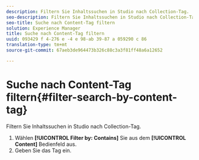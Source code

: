 ```yaml
---
description: Filtern Sie Inhaltssuchen in Studio nach Collection-Tag.
seo-description: Filtern Sie Inhaltssuchen in Studio nach Collection-Tag.
seo-title: Suche nach Content-Tag filtern
solution: Experience Manager
title: Suche nach Content-Tag filtern
uuid: 093429 f 4-276 e -4 e 98-ab 39-87 a 059290 c 86
translation-type: tm+mt
source-git-commit: 67aeb3de964473b326c88c3a3f81ff48a6a12652

---
```



# Suche nach Content-Tag filtern{#filter-search-by-content-tag}

Filtern Sie Inhaltssuchen in Studio nach Collection-Tag.

1. Wählen **[!UICONTROL Filter by: Contains]** Sie aus dem **[!UICONTROL Content]** Bedienfeld aus.
1. Geben Sie das Tag ein.
